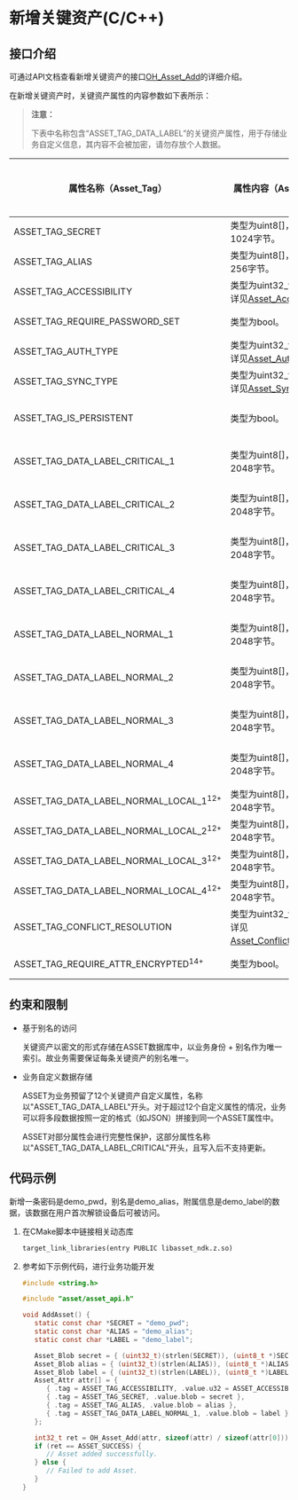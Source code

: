# 新增关键资产(C/C++)

## 接口介绍

可通过API文档查看新增关键资产的接口[OH_Asset_Add](../../reference/apis-asset-store-kit/_asset_api.md#oh_asset_add)的详细介绍。

在新增关键资产时，关键资产属性的内容参数如下表所示：

>**注意：**
>
>下表中名称包含“ASSET_TAG_DATA_LABEL”的关键资产属性，用于存储业务自定义信息，其内容不会被加密，请勿存放个人数据。

| 属性名称（Asset_Tag）            | 属性内容（Asset_Value）                                       | 是否必选 | 说明                                                         |
| ------------------------------- | ------------------------------------------------------------ | -------- | ------------------------------------------------------------ |
| ASSET_TAG_SECRET                | 类型为uint8[]，长度为1-1024字节。                              | 必选     | 关键资产明文。                                                 |
| ASSET_TAG_ALIAS                 | 类型为uint8[]，长度为1-256字节。                               | 必选     | 关键资产别名，每条关键资产的唯一索引。                         |
| ASSET_TAG_ACCESSIBILITY         | 类型为uint32_t，取值范围详见[Asset_Accessibility](../../reference/apis-asset-store-kit/_asset_type.md#asset_accessibility)。 | 可选     | 基于锁屏状态的访问控制。                                                 |
| ASSET_TAG_REQUIRE_PASSWORD_SET  | 类型为bool。                                                   | 可选     | 是否仅在设置了锁屏密码的情况下，可访问关键资产。                 |
| ASSET_TAG_AUTH_TYPE             | 类型为uint32_t，取值范围详见[Asset_AuthType](../../reference/apis-asset-store-kit/_asset_type.md#asset_authtype)。 | 可选     | 访问关键资产所需的用户认证类型。                               |
| ASSET_TAG_SYNC_TYPE             | 类型为uint32_t，取值范围详见[Asset_SyncType](../../reference/apis-asset-store-kit/_asset_type.md#asset_synctype)。 | 可选     | 关键资产支持的同步类型。                                       |
| ASSET_TAG_IS_PERSISTENT         | 类型为bool。                                                   | 可选     | 在应用卸载时是否需要保留关键资产。 <br>**注意：** 设置此属性时，需[申请权限](../AccessToken/declare-permissions.md)ohos.permission.STORE_PERSISTENT_DATA。|
| ASSET_TAG_DATA_LABEL_CRITICAL_1 | 类型为uint8[]，长度为1-2048字节。                           | 可选     | 关键资产附属信息，内容由业务自定义且有完整性保护。<br/>**说明：** API12前长度为1-512字节。 |
| ASSET_TAG_DATA_LABEL_CRITICAL_2 | 类型为uint8[]，长度为1-2048字节。                           | 可选     | 关键资产附属信息，内容由业务自定义且有完整性保护。<br/>**说明：** API12前长度为1-512字节。 |
| ASSET_TAG_DATA_LABEL_CRITICAL_3 | 类型为uint8[]，长度为1-2048字节。                           | 可选     | 关键资产附属信息，内容由业务自定义且有完整性保护。<br/>**说明：** API12前长度为1-512字节。 |
| ASSET_TAG_DATA_LABEL_CRITICAL_4 | 类型为uint8[]，长度为1-2048字节。                           | 可选     | 关键资产附属信息，内容由业务自定义且有完整性保护。<br/>**说明：** API12前长度为1-512字节。 |
| ASSET_TAG_DATA_LABEL_NORMAL_1   | 类型为uint8[]，长度为1-2048字节。                           | 可选     | 关键资产附属信息，内容由业务自定义且无完整性保护。<br/>**说明：** API12前长度为1-512字节。 |
| ASSET_TAG_DATA_LABEL_NORMAL_2   | 类型为uint8[]，长度为1-2048字节。                           | 可选     | 关键资产附属信息，内容由业务自定义且无完整性保护。<br/>**说明：** API12前长度为1-512字节。 |
| ASSET_TAG_DATA_LABEL_NORMAL_3   | 类型为uint8[]，长度为1-2048字节。                           | 可选     | 关键资产附属信息，内容由业务自定义且无完整性保护。<br/>**说明：** API12前长度为1-512字节。 |
| ASSET_TAG_DATA_LABEL_NORMAL_4   | 类型为uint8[]，长度为1-2048字节。                           | 可选     | 关键资产附属信息，内容由业务自定义且无完整性保护。<br/>**说明：** API12前长度为1-512字节。 |
| ASSET_TAG_DATA_LABEL_NORMAL_LOCAL_1<sup>12+</sup> | 类型为uint8[]，长度为1-2048字节。 | 可选 | 关键资产附属的本地信息，内容由业务自定义且无完整性保护，该项信息不会进行同步。 |
| ASSET_TAG_DATA_LABEL_NORMAL_LOCAL_2<sup>12+</sup> | 类型为uint8[]，长度为1-2048字节。 | 可选 | 关键资产附属的本地信息，内容由业务自定义且无完整性保护，该项信息不会进行同步。 |
| ASSET_TAG_DATA_LABEL_NORMAL_LOCAL_3<sup>12+</sup> | 类型为uint8[]，长度为1-2048字节。 | 可选 | 关键资产附属的本地信息，内容由业务自定义且无完整性保护，该项信息不会进行同步。 |
| ASSET_TAG_DATA_LABEL_NORMAL_LOCAL_4<sup>12+</sup> | 类型为uint8[]，长度为1-2048字节。 | 可选 | 关键资产附属的本地信息，内容由业务自定义且无完整性保护，该项信息不会进行同步。 |
| ASSET_TAG_CONFLICT_RESOLUTION   | 类型为uint32_t，取值范围详见[Asset_ConflictResolution](../../reference/apis-asset-store-kit/_asset_type.md#asset_conflictresolution)。 | 可选     | 新增关键资产时的冲突（如：别名相同）处理策略。                             |
| ASSET_TAG_REQUIRE_ATTR_ENCRYPTED<sup>14+</sup> | 类型为bool。 | 可选 | 是否加密业务自定义附属信息，默认不需要加密。|

## 约束和限制

* 基于别名的访问

  关键资产以密文的形式存储在ASSET数据库中，以业务身份 + 别名作为唯一索引。故业务需要保证每条关键资产的别名唯一。

* 业务自定义数据存储

  ASSET为业务预留了12个关键资产自定义属性，名称以"ASSET_TAG_DATA_LABEL"开头。对于超过12个自定义属性的情况，业务可以将多段数据按照一定的格式（如JSON）拼接到同一个ASSET属性中。

  ASSET对部分属性会进行完整性保护，这部分属性名称以"ASSET_TAG_DATA_LABEL_CRITICAL"开头，且写入后不支持更新。

## 代码示例

新增一条密码是demo_pwd，别名是demo_alias，附属信息是demo_label的数据，该数据在用户首次解锁设备后可被访问。

1. 在CMake脚本中链接相关动态库
   ```txt
   target_link_libraries(entry PUBLIC libasset_ndk.z.so)
   ```

2. 参考如下示例代码，进行业务功能开发
   ```c
   #include <string.h>

   #include "asset/asset_api.h"

   void AddAsset() {
      static const char *SECRET = "demo_pwd";
      static const char *ALIAS = "demo_alias";
      static const char *LABEL = "demo_label";

      Asset_Blob secret = { (uint32_t)(strlen(SECRET)), (uint8_t *)SECRET };
      Asset_Blob alias = { (uint32_t)(strlen(ALIAS)), (uint8_t *)ALIAS };
      Asset_Blob label = { (uint32_t)(strlen(LABEL)), (uint8_t *)LABEL };
      Asset_Attr attr[] = {
         { .tag = ASSET_TAG_ACCESSIBILITY, .value.u32 = ASSET_ACCESSIBILITY_DEVICE_FIRST_UNLOCKED },
         { .tag = ASSET_TAG_SECRET, .value.blob = secret },
         { .tag = ASSET_TAG_ALIAS, .value.blob = alias },
         { .tag = ASSET_TAG_DATA_LABEL_NORMAL_1, .value.blob = label },
      };

      int32_t ret = OH_Asset_Add(attr, sizeof(attr) / sizeof(attr[0]));
      if (ret == ASSET_SUCCESS) {
         // Asset added successfully.
      } else {
         // Failed to add Asset.
      }
   }
   ```
